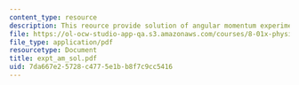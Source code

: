 ```yaml
---
content_type: resource
description: This reource provide solution of angular momentum experiments.
file: https://ol-ocw-studio-app-qa.s3.amazonaws.com/courses/8-01x-physics-i-classical-mechanics-with-an-experimental-focus-fall-2002/7da667e25728c4775e1bb8f7c9cc5416_expt_am_sol.pdf
file_type: application/pdf
resourcetype: Document
title: expt_am_sol.pdf
uid: 7da667e2-5728-c477-5e1b-b8f7c9cc5416
---
```

